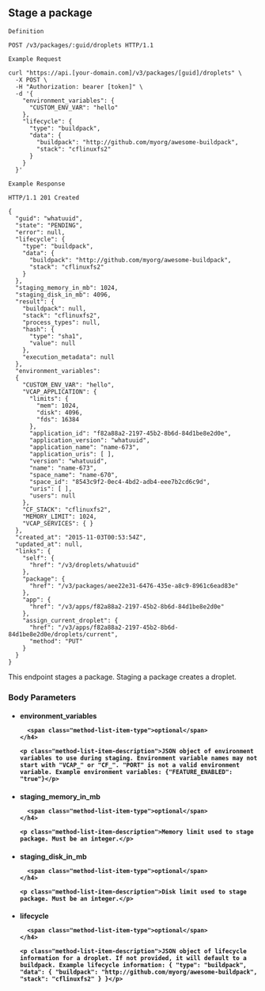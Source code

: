 ## Stage a package

```
Definition
```

```http
POST /v3/packages/:guid/droplets HTTP/1.1
```

```
Example Request
```

```shell
curl "https://api.[your-domain.com]/v3/packages/[guid]/droplets" \
  -X POST \
  -H "Authorization: bearer [token]" \
  -d '{
    "environment_variables": {
      "CUSTOM_ENV_VAR": "hello"
    },
    "lifecycle": {
      "type": "buildpack",
      "data": {
        "buildpack": "http://github.com/myorg/awesome-buildpack",
        "stack": "cflinuxfs2"
      }
    }
  }'
```

```
Example Response
```

```http
HTTP/1.1 201 Created

{
  "guid": "whatuuid",
  "state": "PENDING",
  "error": null,
  "lifecycle": {
    "type": "buildpack",
    "data": {
      "buildpack": "http://github.com/myorg/awesome-buildpack",
      "stack": "cflinuxfs2"
    }
  },
  "staging_memory_in_mb": 1024,
  "staging_disk_in_mb": 4096,
  "result": {
    "buildpack": null,
    "stack": "cflinuxfs2",
    "process_types": null,
    "hash": {
      "type": "sha1",
      "value": null
    },
    "execution_metadata": null
  },
  "environment_variables":
  {
    "CUSTOM_ENV_VAR": "hello",
    "VCAP_APPLICATION": {
      "limits": {
        "mem": 1024,
        "disk": 4096,
        "fds": 16384
      },
      "application_id": "f82a88a2-2197-45b2-8b6d-84d1be8e2d0e",
      "application_version": "whatuuid",
      "application_name": "name-673",
      "application_uris": [ ],
      "version": "whatuuid",
      "name": "name-673",
      "space_name": "name-670",
      "space_id": "8543c9f2-0ec4-4bd2-adb4-eee7b2cd6c9d",
      "uris": [ ],
      "users": null
    },
    "CF_STACK": "cflinuxfs2",
    "MEMORY_LIMIT": 1024,
    "VCAP_SERVICES": { }
  },
  "created_at": "2015-11-03T00:53:54Z",
  "updated_at": null,
  "links": {
    "self": {
      "href": "/v3/droplets/whatuuid"
    },
    "package": {
      "href": "/v3/packages/aee22e31-6476-435e-a8c9-8961c6ead83e"
    },
    "app": {
      "href": "/v3/apps/f82a88a2-2197-45b2-8b6d-84d1be8e2d0e"
    },
    "assign_current_droplet": {
      "href": "/v3/apps/f82a88a2-2197-45b2-8b6d-84d1be8e2d0e/droplets/current",
      "method": "PUT"
    }
  }
}
```

This endpoint stages a package. Staging a package creates a droplet.

### Body Parameters

<ul class="method-list-group">
  <li class="method-list-item">
    <h4 class="method-list-item-label">
      environment_variables

      <span class="method-list-item-type">optional</span>
    </h4>

    <p class="method-list-item-description">JSON object of environment variables to use during staging. Environment variable names may not start with "VCAP_" or "CF_". "PORT" is not a valid environment variable. Example environment variables: {"FEATURE_ENABLED": "true"}</p>
  </li>
  <li class="method-list-item">
    <h4 class="method-list-item-label">
      staging_memory_in_mb

      <span class="method-list-item-type">optional</span>
    </h4>

    <p class="method-list-item-description">Memory limit used to stage package. Must be an integer.</p>
  </li>
  <li class="method-list-item">
    <h4 class="method-list-item-label">
      staging_disk_in_mb

      <span class="method-list-item-type">optional</span>
    </h4>

    <p class="method-list-item-description">Disk limit used to stage package. Must be an integer.</p>
  </li>
  <li class="method-list-item">
    <h4 class="method-list-item-label">
      lifecycle

      <span class="method-list-item-type">optional</span>
    </h4>

    <p class="method-list-item-description">JSON object of lifecycle information for a droplet. If not provided, it will default to a buildpack. Example lifecycle information: { "type": "buildpack", "data": { "buildpack": "http://github.com/myorg/awesome-buildpack", "stack": "cflinuxfs2" } }</p>
  </li>
</ul>
